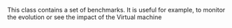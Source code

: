 This class contains a set of benchmarks.
It is useful for example, to monitor the evolution or see the impact of the Virtual machine